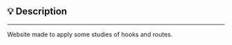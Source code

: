 &nbsp;
## 💡 Description
--------
<p align="justify"> Website made to apply some studies of hooks and routes. </p>